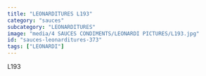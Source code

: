 ```yaml
---
title: "LEONARDITURES L193"
category: "sauces"
subcategory: "LEONARDITURES"
image: "media/4 SAUCES CONDIMENTS/LEONARDI PICTURES/L193.jpg"
id: "sauces-leonarditures-373"
tags: ["LEONARDI"]
---
```


L193
